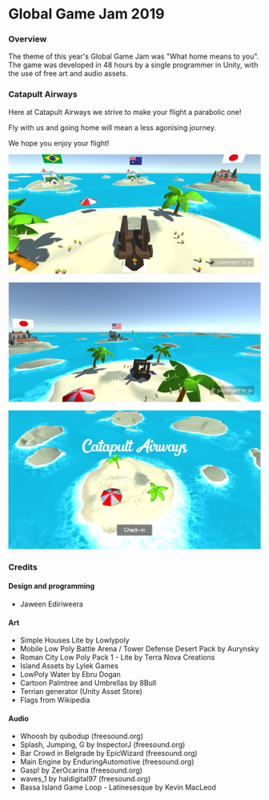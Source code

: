 # Global Game Jam 2019

### Overview

The theme of this year's Global Game Jam was "What home means to you". The game was developed in 48 hours by a single programmer in Unity, with the use of free art and audio assets.

### Catapult Airways

Here at Catapult Airways we strive to make your flight a parabolic one!

Fly with us and going home will mean a less agonising journey.

We hope you enjoy your flight!

![Screenshot 1](./screenshot_1.png)

![Screenshot 2](./screenshot_2.png)

![Screenshot 0](./screenshot_0.png)

### Credits

#### Design and programming
 * Jaween Ediriweera

#### Art

 * Simple Houses Lite by Lowlypoly
 * Mobile Low Poly Battle Arena / Tower Defense Desert Pack by Aurynsky
 * Roman City Low Poly Pack 1 - Lite by Terra Nova Creations
 * Island Assets by Lylek Games
 * LowPoly Water by Ebru Dogan
 * Cartoon Palmtree and Umbrellas by 8Bull
 * Terrian generator (Unity Asset Store)
 * Flags from Wikipedia

#### Audio
 * Whoosh by qubodup (freesound.org)
 * Splash, Jumping, G by InspectorJ (freesound.org)
 * Bar Crowd in Belgrade by EpicWizard (freesound.org)
 * Main Engine by EnduringAutomotive (freesound.org)
 * Gasp! by ZerOcarina (freesound.org)
 * waves_1 by haldigital97 (freesound.org)
 * Bassa Island Game Loop - Latinesesque by Kevin MacLeod
